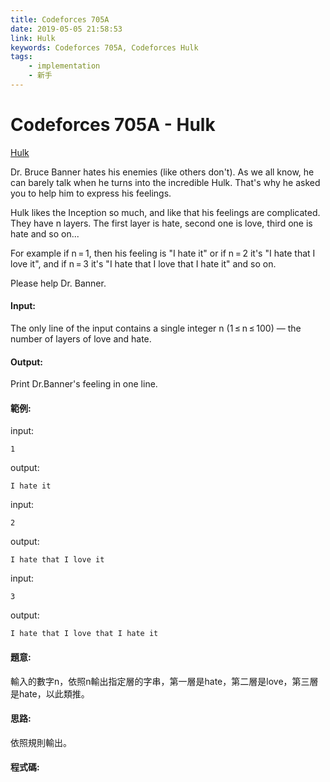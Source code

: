 ```yaml
---
title: Codeforces 705A
date: 2019-05-05 21:58:53
link: Hulk
keywords: Codeforces 705A, Codeforces Hulk
tags:
    - implementation
    - 新手
---
```

# Codeforces 705A - Hulk
[Hulk](https://codeforces.com/problemset/problem/705/A)

Dr. Bruce Banner hates his enemies (like others don't). As we all know, he can barely talk when he turns into the incredible Hulk. That's why he asked you to help him to express his feelings.
<!-- more -->
Hulk likes the Inception so much, and like that his feelings are complicated. They have n layers. The first layer is hate, second one is love, third one is hate and so on...

For example if n = 1, then his feeling is "I hate it" or if n = 2 it's "I hate that I love it", and if n = 3 it's "I hate that I love that I hate it" and so on.

Please help Dr. Banner.

#### Input:
The only line of the input contains a single integer n (1 ≤ n ≤ 100) — the number of layers of love and hate.

#### Output:
Print Dr.Banner's feeling in one line.

#### 範例:
input:
```
1
```
output:
```
I hate it
```
input:
```
2
```
output:
```
I hate that I love it
```
input:
```
3
```
output:
```
I hate that I love that I hate it
```

#### 題意:
輸入的數字n，依照n輸出指定層的字串，第一層是hate，第二層是love，第三層是hate，以此類推。

#### 思路:
依照規則輸出。

#### 程式碼:
<script src="https://gist.github.com/Daviswww/0ae912ae1970a1db2ecb903b3427de1c.js"></script>
